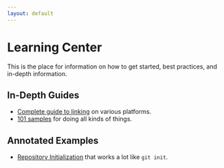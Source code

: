 ```yaml
---
layout: default
---
```


# Learning Center

This is the place for information on how to get started, best practices, and in-depth information.

## In-Depth Guides

* [Complete guide to linking](guides/build-and-link) on various platforms.
* [101 samples](guides/101-samples) for doing all kinds of things.

## Annotated Examples

* [Repository Initialization](examples/init) that works a lot like `git init`.

